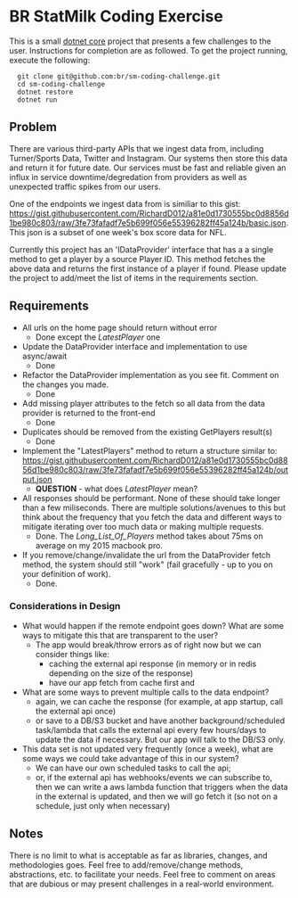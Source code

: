 # BR StatMilk Coding Exercise

This is a small [dotnet core](https://www.microsoft.com/net) project that presents a few challenges to the user.  Instructions for completion are as followed.  To get the project running, execute the following:

      git clone git@github.com:br/sm-coding-challenge.git
      cd sm-coding-challenge
      dotnet restore
      dotnet run

## Problem

There are various third-party APIs that we ingest data from, including Turner/Sports Data, Twitter and Instagram. Our systems then store this data and return it for future date.  Our services must be fast and reliable given an influx in service downtime/degredation from providers as well as unexpected traffic spikes from our users.

One of the endpoints we ingest data from is similiar to this gist: https://gist.githubusercontent.com/RichardD012/a81e0d1730555bc0d8856d1be980c803/raw/3fe73fafadf7e5b699f056e55396282ff45a124b/basic.json. This json is a subset of one week's box score data for NFL.

Currently this project has an 'IDataProvider' interface that has a a single method to get a player by a source Player ID.  This method fetches the above data and returns the first instance of a player if found.  Please update the project to add/meet the list of items in the requirements section.

## Requirements

* All urls on the home page should return without error
  * Done except the _LatestPlayer_ one
* Update the DataProvider interface and implementation to use async/await
  * Done
* Refactor the DataProvider implementation as you see fit.  Comment on the changes you made.
  * Done
* Add missing player attributes to the fetch so all data from the data provider is returned to the front-end
  * Done
* Duplicates should be removed from the existing GetPlayers result(s)
  * Done
* Implement the "LatestPlayers" method to return a structure similar to: https://gist.githubusercontent.com/RichardD012/a81e0d1730555bc0d8856d1be980c803/raw/3fe73fafadf7e5b699f056e55396282ff45a124b/output.json
  * **QUESTION** - what does _LatestPlayer_ mean?
* All responses should be performant.  None of these should take longer than a few miliseconds.  There are multiple solutions/avenues to this but think about the frequency that you fetch the data and different ways to mitigate iterating over too much data or making multiple requests.
  * Done. The _Long_List_Of_Players_ method takes about 75ms on average on my 2015 macbook pro. 
* If you remove/change/invalidate the url from the DataProvider fetch method, the system should still "work" (fail gracefully - up to you on your definition of work).
  * Done.

### Considerations in Design

* What would happen if the remote endpoint goes down?  What are some ways to mitigate this that are transparent to the user?
  * The app would break/throw errors as of right now but we can consider things like: 
    * caching the external api response (in memory or in redis depending on the size of the response)
    * have our app fetch from cache first and 
* What are some ways to prevent multiple calls to the data endpoint?
  * again, we can cache the response (for example, at app startup, call the external api once) 
  * or save to a DB/S3 bucket and have another background/scheduled task/lambda that calls the external api every few hours/days to update the data if necessary. But our app will talk to the DB/S3 only. 
* This data set is not updated very frequently (once a week), what are some ways we could take advantage of this in our system?
  * We can have our own scheduled tasks to call the api; 
  * or, if the external api has webhooks/events we can subscribe to, then we can write a aws lambda function that triggers when the data in the external is updated, and then we will go fetch it (so not on a schedule, just only when necessary)

## Notes

There is no limit to what is acceptable as far as libraries, changes, and methodologies goes.  Feel free to add/remove/change methods, abstractions, etc. to facilitate your needs.  Feel free to comment on areas that are dubious or may present challenges in a real-world environment.